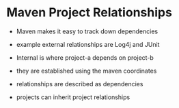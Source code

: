 # Maven Project Relationships

- Maven makes it easy to track down dependencies

- example external relationships are Log4j and JUnit

- Internal is where project-a depends on project-b

- they are established using the maven coordinates

- relationships are described as dependencies

- projects can inherit project relationships
